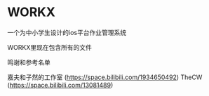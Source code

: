# WORKX
一个为中小学生设计的ios平台作业管理系统

WORKX里现在包含所有的文件


鸣谢和参考名单

嘉夫和子然的工作室 (https://space.bilibili.com/1934650492)
TheCW (https://space.bilibili.com/13081489)
